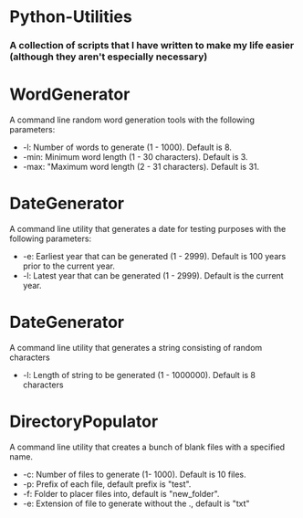 # Python-Utilities

### A collection of scripts that I have written to make my life easier (although they aren't especially necessary)

# WordGenerator
A command line random word generation tools with the following parameters:
* -l: Number of words to generate (1 - 1000). Default is 8.
* -min: Minimum word length (1 - 30 characters). Default is 3.
* -max: "Maximum word length (2 - 31 characters). Default is 31.

# DateGenerator
A command line utility that generates a date for testing purposes with the following parameters:
* -e: Earliest year that can be generated (1 - 2999). Default is 100 years prior to the current year.
* -l: Latest year that can be generated (1 - 2999). Default is the current year.

# DateGenerator
A command line utility that generates a string consisting of random characters
* -l: Length of string to be generated (1 - 1000000). Default is 8 characters

# DirectoryPopulator
A command line utility that creates a bunch of blank files with a specified name.
* -c: Number of files to generate (1- 1000). Default is 10 files.
* -p: Prefix of each file, default prefix is "test".
* -f: Folder to placer files into, default is "new_folder".
* -e: Extension of file to generate without the ., default is "txt"


